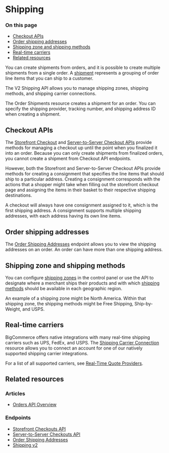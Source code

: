 # Shipping
<div class="otp" id="no-index">
	
### On this page 
- [Checkout APIs](#checkout-apis)
- [Order shipping addresses](#shipping_order-shipping-addresses)
- [Shipping zone and shipping methods](#shipping-zone-and-shipping-methods)
- [Real-time carriers](#real-time-carriers)
- [Related resources](#related-resources)
    	
</div>

You can create shipments from orders, and it is possible to create multiple shipments from a single order. A [shipment](/api-reference/orders/orders-api/order-shipments/createordershipments) represents a grouping of order line items that you can ship to a customer. 

The V2 Shipping API allows you to manage shipping zones, shipping methods, and shipping carrier connections.

The Order Shipments resource creates a shipment for an order. You can specify the shipping provider, tracking number, and shipping address ID when creating a shipment.

## Checkout APIs

The [Storefront Checkout](https://developer.bigcommerce.com/api-reference/cart-checkout/storefront-checkout-api) and [Server-to-Server Checkout APIs](https://developer.bigcommerce.com/api-reference/cart-checkout/server-server-checkout-api) provide methods for managing a checkout up until the point when you finalized it into an order. Because you can only create shipments from finalized orders, you cannot create a shipment from Checkout API endpoints.

However, both the Storefront and Server-to-Server Checkout APIs provide methods for creating a consignment that specifies the line items that should ship to a particular address. Creating a consignment corresponds with the actions that a shopper might take when filling out the storefront checkout page and assigning the items in their basket to their respective shipping destinations.

A checkout will always have one consignment assigned to it, which is the first shipping address. A consignment supports multiple shipping addresses, with each address having its own line items.

## Order shipping addresses

The [Order Shipping Addresses](https://developer.bigcommerce.com/api-reference/orders/orders-api/order-shipping-addresses) endpoint allows you to view the shipping addresses on an order. An order can have more than one shipping address.

## Shipping zone and shipping methods

You can configure [shipping zones](https://developer.bigcommerce.com/api-reference/store-management/shipping-api/shipping-zones) in the control panel or use the API to designate where a merchant ships their products and with which [shipping methods](https://developer.bigcommerce.com/api-reference/store-management/shipping-api/shipping-method) should be available in each geographic region.

An example of a shipping zone might be North America. Within that shipping zone, the shipping methods might be Free Shipping, Ship-by-Weight, and USPS.

## Real-time carriers

BigCommerce offers native integrations with many real-time shipping carriers such as UPS, FedEx, and USPS. The [Shipping Carrier Connection](https://developer.bigcommerce.com/api-reference/store-management/shipping-api/shipping-carrier) resource allows you to connect an account for one of our natively supported shipping carrier integrations.

For a list of all supported carriers, see [Real-Time Quote Providers](https://support.bigcommerce.com/articles/Public/Setting-Up-a-Real-Time-Shipping-Quote-Shipping-Method/#providers).

## Related resources

### Articles
* [Orders API Overview](https://developer.bigcommerce.com/api-docs/orders/orders-api-overview)

### Endpoints
* [Storefront Checkouts API](https://developer.bigcommerce.com/api-reference/cart-checkout/storefront-checkout-api)
* [Server-to-Server Checkouts API](https://developer.bigcommerce.com/api-reference/cart-checkout/server-server-checkout-api)
* [Order Shipping Addresses](https://developer.bigcommerce.com/api-reference/orders/orders-api/order-shipping-addresses)
* [Shipping v2](https://developer.bigcommerce.com/api-reference/store-management/shipping-api)
